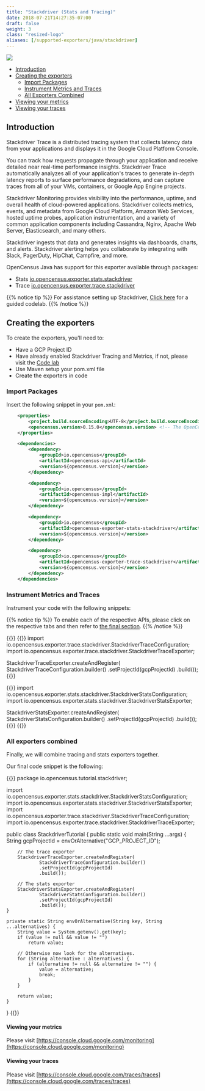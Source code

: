 ```yaml
---
title: "Stackdriver (Stats and Tracing)"
date: 2018-07-21T14:27:35-07:00
draft: false
weight: 3
class: "resized-logo"
aliases: [/supported-exporters/java/stackdriver]
---
```


![](/images/logo_gcp_vertical_rgb.png)

- [Introduction](#introduction)
- [Creating the exporters](#creating-the-exporters)
    - [Import Packages](#import-packages)
    - [Instrument Metrics and Traces](#instrument-metrics-and-traces)
    - [All Exporters Combined](#all-exporters-combined)
- [Viewing your metrics](#viewing-your-metrics)
- [Viewing your traces](#viewing-your-traces)

## Introduction
Stackdriver Trace is a distributed tracing system that collects latency data from your applications and displays it in the Google Cloud Platform Console.

You can track how requests propagate through your application and receive detailed near real-time performance insights.
Stackdriver Trace automatically analyzes all of your application's traces to generate in-depth latency reports to surface performance degradations, and can capture traces from all of your VMs, containers, or Google App Engine projects.

Stackdriver Monitoring provides visibility into the performance, uptime, and overall health of cloud-powered applications.
Stackdriver collects metrics, events, and metadata from Google Cloud Platform, Amazon Web Services, hosted uptime probes, application instrumentation, and a variety of common application components including Cassandra, Nginx, Apache Web Server, Elasticsearch, and many others.

Stackdriver ingests that data and generates insights via dashboards, charts, and alerts. Stackdriver alerting helps you collaborate by integrating with Slack, PagerDuty, HipChat, Campfire, and more.

OpenCensus Java has support for this exporter available through packages:
* Stats [io.opencensus.exporter.stats.stackdriver](https://www.javadoc.io/doc/io.opencensus/opencensus-exporter-stats-stackdriver)
* Trace [io.opencensus.exporter.trace.stackdriver](https://www.javadoc.io/doc/io.opencensus/opencensus-exporter-trace-stackdriver)

{{% notice tip %}}
For assistance setting up Stackdriver, [Click here](/codelabs/stackdriver) for a guided codelab.
{{% /notice %}}

## Creating the exporters
To create the exporters, you'll need to:

* Have a GCP Project ID
* Have already enabled Stackdriver Tracing and Metrics, if not, please visit the [Code lab](/codelabs/stackdriver)
* Use Maven setup your pom.xml file
* Create the exporters in code

### Import Packages
Insert the following snippet in your `pom.xml`:
```xml
    <properties>
        <project.build.sourceEncoding>UTF-8</project.build.sourceEncoding>
        <opencensus.version>0.15.0</opencensus.version> <!-- The OpenCensus version to use -->
    </properties>

    <dependencies>
        <dependency>
            <groupId>io.opencensus</groupId>
            <artifactId>opencensus-api</artifactId>
            <version>${opencensus.version}</version>
        </dependency>

        <dependency>
            <groupId>io.opencensus</groupId>
            <artifactId>opencensus-impl</artifactId>
            <version>${opencensus.version}</version>
        </dependency>

        <dependency>
            <groupId>io.opencensus</groupId>
            <artifactId>opencensus-exporter-stats-stackdriver</artifactId>
            <version>${opencensus.version}</version>
        </dependency>

        <dependency>
            <groupId>io.opencensus</groupId>
            <artifactId>opencensus-exporter-trace-stackdriver</artifactId>
            <version>${opencensus.version}</version>
        </dependency>
    </dependencies>
```
### Instrument Metrics and Traces
Instrument your code with the following snippets:

{{% notice tip %}}
To enable each of the respective APIs, please click on the respective tabs and then refer to [the final section](http://localhost:1313/guides/exporters/supported-exporters/java/stackdriver/#all-exporters-combined).
{{% /notice %}}

{{<tabs Tracing Metrics>}}
{{<highlight java>}}
import io.opencensus.exporter.trace.stackdriver.StackdriverTraceConfiguration;
import io.opencensus.exporter.trace.stackdriver.StackdriverTraceExporter;

StackdriverTraceExporter.createAndRegister(
    StackdriverTraceConfiguration.builder()
    .setProjectId(gcpProjectId)
    .build());
{{</highlight>}}

{{<highlight java>}}
import io.opencensus.exporter.stats.stackdriver.StackdriverStatsConfiguration;
import io.opencensus.exporter.stats.stackdriver.StackdriverStatsExporter;

StackdriverStatsExporter.createAndRegister(
    StackdriverStatsConfiguration.builder()
    .setProjectId(gcpProjectId)
    .build());
{{</highlight>}}
{{</tabs>}}


### All exporters combined
Finally, we will combine tracing and stats exporters together.

Our final code snippet is the following:

{{<highlight java>}}
package io.opencensus.tutorial.stackdriver;

import io.opencensus.exporter.stats.stackdriver.StackdriverStatsConfiguration;
import io.opencensus.exporter.stats.stackdriver.StackdriverStatsExporter;
import io.opencensus.exporter.trace.stackdriver.StackdriverTraceConfiguration;
import io.opencensus.exporter.trace.stackdriver.StackdriverTraceExporter;

public class StackdriverTutorial {
    public static void main(String ...args) {
        String gcpProjectId = envOrAlternative("GCP_PROJECT_ID");

        // The trace exporter
        StackdriverTraceExporter.createAndRegister(
                StackdriverTraceConfiguration.builder()
                .setProjectId(gcpProjectId)
                .build());

        // The stats exporter
        StackdriverStatsExporter.createAndRegister(
                StackdriverStatsConfiguration.builder()
                .setProjectId(gcpProjectId)
                .build());
    }

    private static String envOrAlternative(String key, String ...alternatives) {
        String value = System.getenv().get(key);
        if (value != null && value != "")
            return value;

        // Otherwise now look for the alternatives.
        for (String alternative : alternatives) {
            if (alternative != null && alternative != "") {
                value = alternative;
                break;
            }
        }

        return value;
    }
}
{{</highlight>}}

#### Viewing your metrics
Please visit [https://console.cloud.google.com/monitoring](https://console.cloud.google.com/monitoring)

#### Viewing your traces
Please visit [https://console.cloud.google.com/traces/traces](https://console.cloud.google.com/traces/traces)
